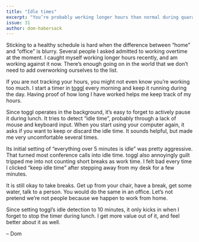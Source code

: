```yaml
---
title: "Idle times"
excerpt: "You’re probably working longer hours than normal during quarantine. Even when working from home, it is okay and important to take breaks."
issue: 31
author: dom-habersack
---
```

Sticking to a healthy schedule is hard when the difference between “home” and “office” is blurry. Several people I asked admitted to working overtime at the moment. I caught myself working longer hours recently, and am working against it now. There’s enough going on in the world that we don’t need to add overworking ourselves to the list.

If you are not tracking your hours, you might not even know you’re working too much. I start a timer in [toggl](https://toggl.com) every morning and keep it running during the day. Having proof of how long I have worked helps me keep track of my hours.

Since toggl operates in the background, it’s easy to forget to actively pause it during lunch. It tries to detect “idle time”, probably through a lack of mouse and keyboard input. When you start using your computer again, it asks if you want to keep or discard the idle time. It sounds helpful, but made me very uncomfortable several times.

Its initial setting of “everything over 5 minutes is idle” was pretty aggressive. That turned most conference calls into idle time. toggl also annoyingly guilt tripped me into not counting short breaks as work time. I felt bad every time I clicked “keep idle time” after stepping away from my desk for a few minutes.

It is still okay to take breaks. Get up from your chair, have a break, get some water, talk to a person. You would do the same in an office. Let’s not pretend we’re not people because we happen to work from home.

Since setting toggl’s idle detection to 10 minutes, it only kicks in when I forget to stop the timer during lunch. I get more value out of it, and feel better about it as well.

– Dom
